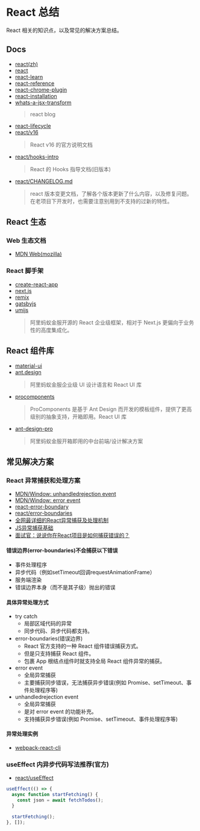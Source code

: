 # React 总结

React 相关的知识点，以及常见的解决方案总结。

## Docs

- [react(zh)](https://zh-hans.react.dev/)
- [react](https://react.dev/)
- [react-learn](https://react.dev/learn/describing-the-ui)
- [react-reference](https://react.dev/reference/react)
- [react-chrome-plugin](https://chrome.google.com/webstore/detail/react-developer-tools/fmkadmapgofadopljbjfkapdkoienihi/related?hl=en)
- [react-installation](https://react.dev/learn/installation)
- [whats-a-jsx-transform](https://legacy.reactjs.org/blog/2020/09/22/introducing-the-new-jsx-transform.html#whats-a-jsx-transform)
  > react blog
- [react-lifecycle](https://projects.wojtekmaj.pl/react-lifecycle-methods-diagram/)
- [react/v16](https://legacy.reactjs.org/blog/2017/09/26/react-v16.0.html)
  > React v16 的官方说明文档
- [react/hooks-intro](https://legacy.reactjs.org/docs/hooks-intro.html)
  > React 的 Hooks 指导文档(旧版本)
- [react/CHANGELOG.md](https://github.com/facebook/react/blob/main/CHANGELOG.md#1680-february-6-2019)
  > react 版本变更文档，了解各个版本更新了什么内容，以及修复问题。在老项目下开发时，也需要注意别用到不支持的过新的特性。
## React 生态

### Web 生态文档

- [MDN Web(mozilla)](https://developer.mozilla.org/zh-CN/)

### React 脚手架

- [create-react-app](https://github.com/facebook/create-react-app)
- [next.js](https://nextjs.org/docs/getting-started/installation)
- [remix](https://remix.run/)
- [gatsbyjs](https://www.gatsbyjs.com/)
- [umijs](https://v3.umijs.org/zh-CN/docs)
  > 阿里蚂蚁金服开源的 React 企业级框架，相对于 Next.js 更偏向于业务性的高度集成化。

## React 组件库

- [material-ui](https://github.com/mui/material-ui)
- [ant.design](https://ant.design/index-cn)
  > 阿里蚂蚁金服企业级 UI 设计语言和 React UI 库
- [procomponents](https://procomponents.ant.design/docs/intro)
  > ProComponents 是基于 Ant Design 而开发的模板组件，提供了更高级别的抽象支持，开箱即用。React UI 库
- [ant-design-pro](https://github.com/ant-design/ant-design-pro)
  > 阿里蚂蚁金服开箱即用的中台前端/设计解决方案

## 常见解决方案

### React 异常捕获和处理方案

- [MDN/Window: unhandledrejection event](https://developer.mozilla.org/en-US/docs/Web/API/Window/unhandledrejection_event)
- [MDN/Window: error event](https://developer.mozilla.org/en-US/docs/Web/API/Window/error_event)
- [react-error-boundary](https://github.com/bvaughn/react-error-boundary)
- [react/error-boundaries](https://legacy.reactjs.org/docs/error-boundaries.html)
- [全网最详细的React异常捕获及处理机制](https://github.com/lizuncong/mini-react/issues/19)
- [JS异常捕获基础](https://github.com/lizuncong/mini-react/blob/master/docs/%E5%BC%82%E5%B8%B8/JS%E5%BC%82%E5%B8%B8%E6%8D%95%E8%8E%B7%E5%9F%BA%E7%A1%80.md)
- [面试官：说说你在React项目是如何捕获错误的？](https://vue3js.cn/interview/React/capture%20error.html#%E9%9D%A2%E8%AF%95%E5%AE%98-%E8%AF%B4%E8%AF%B4%E4%BD%A0%E5%9C%A8react%E9%A1%B9%E7%9B%AE%E6%98%AF%E5%A6%82%E4%BD%95%E6%8D%95%E8%8E%B7%E9%94%99%E8%AF%AF%E7%9A%84)

#### 错误边界(error-boundaries)不会捕获以下错误

- 事件处理程序
- 异步代码（例如setTimeout回调requestAnimationFrame）
- 服务端渲染
- 错误边界本身（而不是其子级）抛出的错误

#### 具体异常处理方式

- try catch
  - 局部区域代码的异常
  - 同步代码、异步代码都支持。
- error-boundaries(错误边界)
  - React 官方支持的一种 React 组件错误捕获方式。
  - 但是只支持捕获 React 组件。
  - 包裹 App 根结点组件时就支持全局 React 组件异常的捕获。
- error event
  - 全局异常捕获
  - 主要捕获同步错误，无法捕获异步错误(例如 Promise、setTimeout、事件处理程序等)
- unhandledrejection event
  - 全局异常捕获
  - 是对 error event 的功能补充。
  - 支持捕获异步错误(例如 Promise、setTimeout、事件处理程序等)

#### 异常处理实例

- [webpack-react-cli](https://github.com/OnlyBrownAnt/webpack-react-cli)

### useEffect 内异步代码写法推荐(官方)

- [react/useEffect](https://react.dev/reference/react/useEffect)

```javascript
useEffect(() => {
  async function startFetching() {
    const json = await fetchTodos();
  }

  startFetching();
}, []);
```
